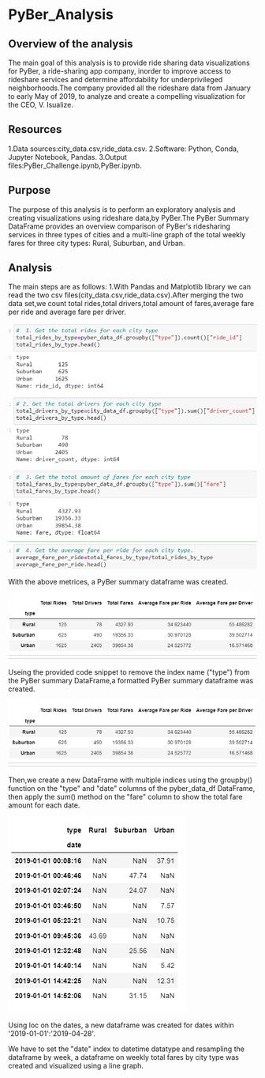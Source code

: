 # PyBer_Analysis
## Overview of the analysis
The main goal of this analysis is to provide ride sharing data visualizations for PyBer, a ride-sharing app company, inorder to improve access to rideshare services and determine affordability for underprivileged neighborhoods.The company provided all the rideshare data from January to early May of 2019, to analyze and create a compelling visualization for the CEO, V. Isualize.

## Resources
1.Data sources:city_data.csv,ride_data.csv.
2.Software: Python, Conda, Jupyter Notebook, Pandas.
3.Output files:PyBer_Challenge.ipynb,PyBer.ipynb.

## Purpose
The purpose of this analysis is to perform an exploratory analysis and creating visualizations using rideshare data,by PyBer.The PyBer Summary DataFrame provides an overview comparison of PyBer's ridesharing services in three types of cities and a multi-line graph of the total weekly fares for three city types: Rural, Suburban, and Urban.
## Analysis
The main steps are as follows:
1.With Pandas and Matplotlib library we can read the two csv files(city_data.csv,ride_data.csv).After merging the two data set,we count total rides,total drivers,total amount of fares,average fare per ride and average fare per driver.

![](https://github.com/akthersr/PyBer_Analysis/blob/main/total.png)

With the above metrices, a PyBer summary dataframe was created.

![](https://github.com/akthersr/PyBer_Analysis/blob/main/data%20summary.png)

Useing the provided code snippet to remove the index name ("type") from the PyBer summary DataFrame,a formatted PyBer summary dataframe was created.

![](https://github.com/akthersr/PyBer_Analysis/blob/main/data%20summary.png)

Then,we create a new DataFrame with multiple indices using the groupby() function on the "type" and "date" columns of the pyber_data_df DataFrame, then apply the sum() method on the "fare" column to show the total fare amount for each date.

![](https://github.com/akthersr/PyBer_Analysis/blob/main/nan%20.png)

Using loc on the dates, a new dataframe was created for dates within '2019-01-01':'2019-04-28'.

We have to set the "date" index to datetime datatype and resampling the dataframe by week, a dataframe on weekly total fares by city type was created and visualized using a line graph.


